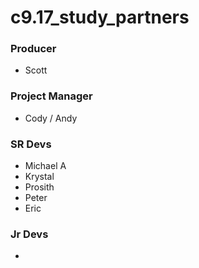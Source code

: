 # c9.17_study_partners


### Producer
- Scott

### Project Manager
- Cody / Andy

### SR Devs
- Michael A
- Krystal
- Prosith
- Peter
- Eric

### Jr Devs
- 

